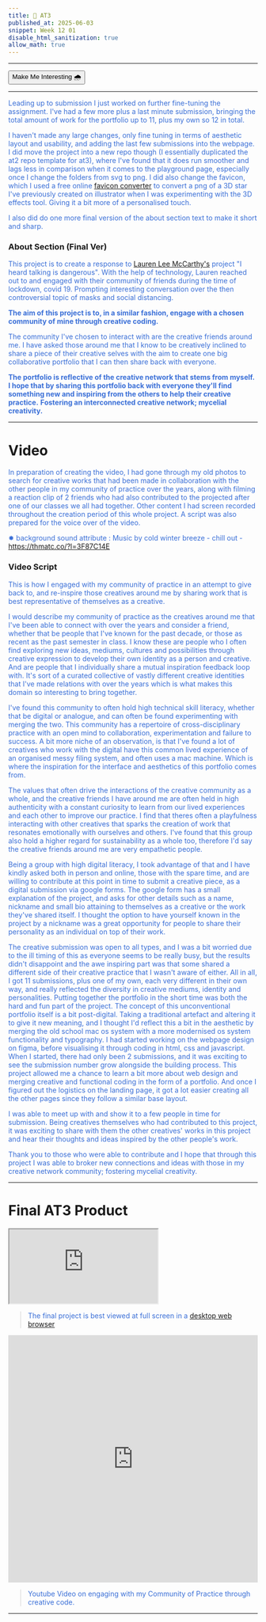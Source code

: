 ```yaml
---
title: 🌠 AT3
published_at: 2025-06-03
snippet: Week 12 01
disable_html_sanitization: true
allow_math: true
---
```


<style>
  .markdown-body h1, .markdown-body h3 {font-weight: 300;}
  p, ul {color:#3A6FD7;}

  .int-style {
  --color-primary:rgb(161, 161, 161);
  --color-background: #ffffff;
  --color-canvas-default: #ffffff;
  --color-foreground: #1e1e1e;
  --color-text: #1e1e1e;
  --color-muted-foreground:rgb(95, 95, 95);

  .markdown-body {background-color:#ffffff;}
  }
</style>

---

<button id="int-btn" class="rounded-md p-2 bg-transparent border border-primary text-foreground hover:#7d9fc0">Make Me Interesting 🌧️</button>

<script>
const intBtn = document.querySelector("#int-btn");
console.log(intBtn);

let interesting = false;

intBtn.addEventListener("click", function () {
  console.log('button clicked');

  if (interesting === false){
    document.documentElement.classList.add('int-style');
    interesting = true;
  } else if (interesting === true){
    document.documentElement.classList.remove('int-style');
    interesting = false;
  }

});
</script>

---

Leading up to submission I just worked on further fine-tuning the assignment. I've had a few more plus a last minute submission, bringing the total amount of work for the portfolio up to 11, plus my own so 12 in total.

I haven't made any large changes, only fine tuning in terms of aesthetic layout and usability, and adding the last few submissions into the webpage. I did move the project into a new repo though (I essentially duplicated the at2 repo template for at3), where I've found that it does run smoother and lags less in comparison when it comes to the playground page, especially once I change the folders from svg to png. I did also change the favicon, which I used a free online [favicon converter](https://favicon.io) to convert a png of a 3D star I've previously created on illustrator when I was experimenting with the 3D effects tool. Giving it a bit more of a personalised touch.

I also did do one more final version of the about section text to make it short and sharp.

### About Section (Final Ver)

This project is to create a response to [Lauren Lee McCarthy's](https://lauren-mccarthy.com/I-heard-TALKING-IS-DANGEROUS) project "I heard talking is dangerous". With the help of technology, Lauren reached out to and engaged with their community of friends during the time of lockdown, covid 19. Prompting interesting conversation over the then controversial topic of masks and social distancing.

**The aim of this project is to, in a similar fashion, engage with a chosen community of mine through creative coding.**

The community I've chosen to interact with are the creative friends around me. I have asked those around me that I know to be creatively inclined to share a piece of their creative selves with the aim to create one big collaborative portfolio that I can then share back with everyone.

**The portfolio is reflective of the creative network that stems from myself. I hope that by sharing this portfolio back with everyone they'll find something new and inspiring from the others to help their creative practice.**
**Fostering an interconnected creative network; mycelial creativity.**

---

# Video

In preparation of creating the video, I had gone through my old photos to search for creative works that had been made in collaboration with the other people in my community of practice over the years, along with filming a reaction clip of 2 friends who had also contributed to the projected after one of our classes we all had together. Other content I had screen recorded throughout the creation period of this whole project. A script was also prepared for the voice over of the video.

✸ background sound attribute : Music by cold winter breeze - chill out - https://thmatc.co/?l=3F87C14E

### Video Script

This is how I engaged with my community of practice in an attempt to give back to, and re-inspire those creatives around me by sharing work that is best representative of themselves as a creative.

I would describe my community of practice as the creatives around me that I've been able to connect with over the years and consider a friend, whether that be people that I've known for the past decade, or those as recent as the past semester in class. I know these are people who I often find exploring new ideas, mediums, cultures and possibilities through creative expression to develop their own identity as a person and creative. And are people that I individually share a mutual inspiration feedback loop with. It's sort of a curated collective of vastly different creative identities that I've made relations with over the years which is what makes this domain so interesting to bring together.

I've found this community to often hold high technical skill literacy, whether that be digital or analogue, and can often be found experimenting with merging the two. This community has a repertoire of cross-disciplinary practice with an open mind to collaboration, experimentation and failure to success. A bit more niche of an observation, is that I've found a lot of creatives who work with the digital have this common lived experience of an organised messy filing system, and often uses a mac machine. Which is where the inspiration for the interface and aesthetics of this portfolio comes from.

The values that often drive the interactions of the creative community as a whole, and the creative friends I have around me are often held in high authenticity with a constant curiosity to learn from our lived experiences and each other to improve our practice. I find that theres often a playfulness interacting with other creatives that sparks the creation of work that resonates emotionally with ourselves and others. I've found that this group also hold a higher regard for sustainability as a whole too, therefore I'd say the creative friends around me are very empathetic people.

Being a group with high digital literacy, I took advantage of that and I have kindly asked both in person and online, those with the spare time, and are willing to contribute at this point in time to submit a creative piece, as a digital submission via google forms. The google form has a small explanation of the project, and asks for other details such as a name, nickname and small bio attaining to themselves as a creative or the work they've shared itself. I thought the option to have yourself known in the project by a nickname was a great opportunity for people to share their personality as an individual on top of their work.

The creative submission was open to all types, and I was a bit worried due to the ill timing of this as everyone seems to be really busy, but the results didn't disappoint and the awe inspiring part was that some shared a different side of their creative practice that I wasn't aware of either. All in all, I got 11 submissions, plus one of my own, each very different in their own way, and really reflected the diversity in creative mediums, identity and personalities. Putting together the portfolio in the short time was both the hard and fun part of the project. The concept of this unconventional portfolio itself is a bit post-digital. Taking a traditional artefact and altering it to give it new meaning, and I thought I'd reflect this a bit in the aesthetic by merging the old school mac os system with a more modernised os system functionality and typography. I had started working on the webpage design on figma, before visualising it through coding in html, css and javascript. When I started, there had only been 2 submissions, and it was exciting to see the submission number grow alongside the building process. This project allowed me a chance to learn a bit more about web design and merging creative and functional coding in the form of a portfolio. And once I figured out the logistics on the landing page, it got a lot easier creating all the other pages since they follow a similar base layout.

I was able to meet up with and show it to a few people in time for submission. Being creatives themselves who had contributed to this project, it was exciting to share with them the other creatives' works in this project and hear their thoughts and ideas inspired by the other people's work.

Thank you to those who were able to contribute and I hope that through this project I was able to broker new connections and ideas with those in my creative network community; fostering mycelial creativity.

---

# Final AT3 Product

<iframe id="at3" src="https://sams4m-comm2747-at3.deno.dev/"></iframe>

<script type="module">

    const iframe  = document.getElementById (`at3`)
    iframe.width  = iframe.parentNode.scrollWidth
    iframe.height = iframe.width * 9 / 16 + 42

</script>

> The final project is best viewed at full screen in a [desktop web browser](https://sams4m-comm2747-at3.deno.dev/)

<iframe width="100%" height="500" src="https://www.youtube.com/embed/PFD3JBGcFFw?si=CtdLAP3XhdMn2xwF" title="YouTube video player" frameborder="0" allow="accelerometer; autoplay; clipboard-write; encrypted-media; gyroscope; picture-in-picture; web-share" referrerpolicy="strict-origin-when-cross-origin" allowfullscreen></iframe>

> Youtube Video on engaging with my Community of Practice through creative code.

---

